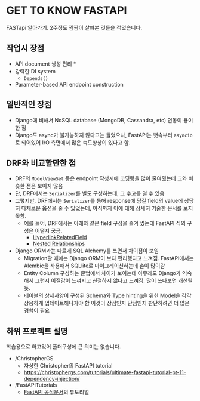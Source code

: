 # GET TO KNOW FASTAPI

FASTapi 알아가기. 2주정도 짬짬이 살펴본 것들을 적었습니다.

## 작업시 장점

* API document 생성 편리
  * 
* 강력한 DI system
  * `Depends()`
* Parameter-based API endpoint construction

## 일반적인 장점

* Django에 비해서 NoSQL database (MongoDB, Cassandra, etc) 연동이 용이한 점
* Django도 async가 불가능하지 않다고는 들었으나, FastAPI는 뼛속부터 `asyncio`로 되어있어 I/O 측면에서 많은 속도향상이 있다고 함. 

## DRF와 비교할만한 점
* DRF의 `ModelViewSet` 등은 endpoint 작성시에 코딩량을 많이 줄여줬는데 그와 비슷한 점은 보이지 않음
* 단, DRF에서는 `Serializer`를 별도 구성하는데, 그 수고를 덜 수 있음
* 그렇지만, DRF에서는 `Serializer`를 통해 response에 담길 field의 value에 상당히 다채로운 옵션을 줄 수 있었는데, 아직까지 이에 대해 상세히 기술한 문서를 보지 못함.
  * 예를 들어, DRF에서는 아래와 같은 field 구성을 즐겨 썼는데 FastAPI 식의 구성은 어떨지 궁금.
    * [HyperlinkRelatedField](https://www.django-rest-framework.org/api-guide/relations/#hyperlinkedrelatedfield)
    * [Nested Relationships](https://www.django-rest-framework.org/api-guide/relations/#nested-relationships)
* Django ORM과는 다르게 SQL Alchemy를 쓰면서 차이점이 보임
  * Migration할 때에는 Django ORM이 보다 편리했다고 느껴짐. FastAPI에서는 Alembic을 사용해서 SQLlite로 마이그레이션하는데 손이 많이감
  * Entity Column 구성하는 문법에서 차이가 보이는데 아무래도 Django가 익숙해서 그런지 이질감이 느껴지고 친절하지 않다고 느껴짐.  많이 쓰다보면 개선될 듯.
  * 테이블의 상세사양이 구성된 Schema와 Type hinting을 위한 Model을 각각 상응하게 업데이트해나가야 함 이것이 장점인지 단점인지 판단하려면 더 많은 경험이 필요

## 하위 프로젝트 설명

학습용으로 하고있어 폴더구성에 큰 의미는 없습니다.
* /ChristopherGS
  * 자상한 Christopher의 FastAPI tutorial
  * https://christophergs.com/tutorials/ultimate-fastapi-tutorial-pt-11-dependency-injection/
* /FastAPITutorials
  * [FastAPI 공식문서](https://fastapi.tiangolo.com/)의 튜토리얼